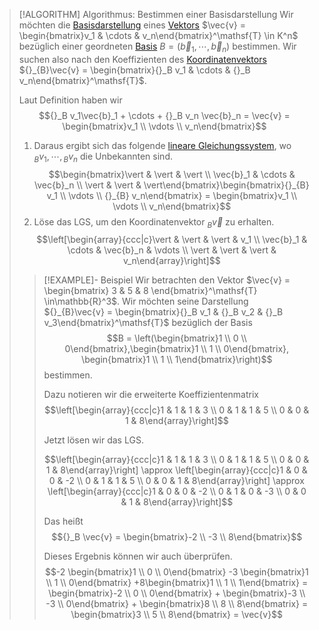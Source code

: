 > [!ALGORITHM] Algorithmus: Bestimmen einer Basisdarstellung
> Wir möchten die [Basisdarstellung](../Abstrakte%20lineare%20Algebra/Basis/Basisdarstellung%20von%20Vektoren.md) eines [Vektors](Spaltenvektor.md) $\vec{v} = \begin{bmatrix}v_1 & \cdots & v_n\end{bmatrix}^\mathsf{T} \in K^n$ bezüglich einer geordneten [Basis](../Abstrakte%20lineare%20Algebra/Basis/Basis.md) $B = (\vec{b}_1,\cdots,\vec{b}_n)$ bestimmen. Wir suchen also nach den Koeffizienten des [Koordinatenvektors](../Abstrakte%20lineare%20Algebra/Basis/Koordinatenvektor.md) ${}_{B}\vec{v} = \begin{bmatrix}{}_B v_1 & \cdots & {}_B v_n\end{bmatrix}^\mathsf{T}$.
> 
> Laut Definition haben wir
> $${}_B v_1\vec{b}_1 + \cdots + {}_B v_n \vec{b}_n = \vec{v} = \begin{bmatrix}v_1 \\ \vdots \\ v_n\end{bmatrix}$$
> 
> 1. Daraus ergibt sich das folgende [lineare Gleichungssystem](../Lineare%20Gleichungssysteme/Lineares%20Gleichungssystem.md), wo ${}_B v_1, \cdots, {}_B v_n$ die Unbekannten sind.
> $$\begin{bmatrix}\vert & \vert & \vert \\ \vec{b}_1 & \cdots & \vec{b}_n \\ \vert & \vert & \vert\end{bmatrix}\begin{bmatrix}{}_{B} v_1 \\ \vdots \\ {}_{B} v_n\end{bmatrix} = \begin{bmatrix}v_1 \\ \vdots \\ v_n\end{bmatrix}$$
> 2. Löse das LGS, um den Koordinatenvektor ${}_B\vec{v}$ zu erhalten.
> $$\left[\begin{array}{ccc|c}\vert & \vert & \vert & v_1 \\ \vec{b}_1 & \cdots & \vec{b}_n & \vdots \\ \vert & \vert & \vert & v_n\end{array}\right]$$
> 
> > [!EXAMPLE]- Beispiel
> > Wir betrachten den Vektor $\vec{v} = \begin{bmatrix} 3 & 5 & 8 \end{bmatrix}^\mathsf{T} \in\mathbb{R}^3$. Wir möchten seine Darstellung ${}_{B}\vec{v} = \begin{bmatrix}{}_B v_1 & {}_B v_2 & {}_B v_3\end{bmatrix}^\mathsf{T}$ bezüglich der Basis 
> > $$B = \left(\begin{bmatrix}1 \\ 0 \\ 0\end{bmatrix},\begin{bmatrix}1 \\ 1 \\ 0\end{bmatrix}, \begin{bmatrix}1 \\ 1 \\ 1\end{bmatrix}\right)$$
> > bestimmen.
> > 
> > Dazu notieren wir die erweiterte Koeffizientenmatrix
> > $$\left[\begin{array}{ccc|c}1 & 1 & 1 & 3 \\ 0 & 1 & 1 & 5 \\ 0 & 0 & 1 & 8\end{array}\right]$$
> > 
> > Jetzt lösen wir das LGS.
> > 
> > $$\left[\begin{array}{ccc|c}1 & 1 & 1 & 3 \\ 0 & 1 & 1 & 5 \\ 0 & 0 & 1 & 8\end{array}\right] \approx \left[\begin{array}{ccc|c}1 & 0 & 0 & -2 \\ 0 & 1 & 1 & 5 \\ 0 & 0 & 1 & 8\end{array}\right] \approx \left[\begin{array}{ccc|c}1 & 0 & 0 & -2 \\ 0 & 1 & 0 & -3 \\ 0 & 0 & 1 & 8\end{array}\right]$$
> > 
> > Das heißt
> > $${}_B \vec{v} = \begin{bmatrix}-2 \\ -3 \\ 8\end{bmatrix}$$
> > 
> > Dieses Ergebnis können wir auch überprüfen. 
> > $$-2 \begin{bmatrix}1 \\ 0 \\ 0\end{bmatrix} -3 \begin{bmatrix}1 \\ 1 \\ 0\end{bmatrix} +8\begin{bmatrix}1 \\ 1 \\ 1\end{bmatrix} = \begin{bmatrix}-2 \\ 0 \\ 0\end{bmatrix} + \begin{bmatrix}-3 \\ -3 \\ 0\end{bmatrix} + \begin{bmatrix}8 \\ 8 \\ 8\end{bmatrix} = \begin{bmatrix}3 \\ 5 \\ 8\end{bmatrix} = \vec{v}$$